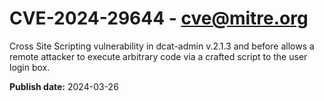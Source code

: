 # CVE-2024-29644 - cve@mitre.org

Cross Site Scripting vulnerability in dcat-admin v.2.1.3 and before allows a remote attacker to execute arbitrary code via a crafted script to the user login box.

**Publish date:** 2024-03-26
